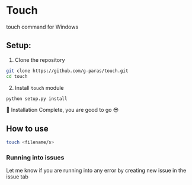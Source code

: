 # Touch
touch command for Windows


## Setup:
1. Clone the repository
```bash
git clone https://github.com/g-paras/touch.git
cd touch
```
2. Install `touch` module
```bash
python setup.py install
```
🤩 Installation Complete, you are good to go 😎


## How to use
```bash
touch <filename/s>
```


### Running into issues
Let me know if you are running into any error by creating new issue in the issue tab